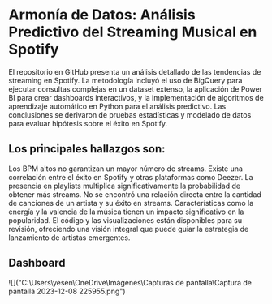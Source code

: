 # Armonía de Datos: Análisis Predictivo del Streaming Musical en Spotify

El repositorio en GitHub presenta un análisis detallado de las tendencias de streaming en Spotify. La metodología incluyó el uso de BigQuery para ejecutar consultas complejas en un dataset extenso, la aplicación de Power BI para crear dashboards interactivos, y la implementación de algoritmos de aprendizaje automático en Python para el análisis predictivo. Las conclusiones se derivaron de pruebas estadísticas y modelado de datos para evaluar hipótesis sobre el éxito en Spotify. 

## Los principales hallazgos son:

Los BPM altos no garantizan un mayor número de streams.
Existe una correlación entre el éxito en Spotify y otras plataformas como Deezer.
La presencia en playlists multiplica significativamente la probabilidad de obtener más streams.
No se encontró una relación directa entre la cantidad de canciones de un artista y su éxito en streams.
Características como la energía y la valencia de la música tienen un impacto significativo en la popularidad.
El código y las visualizaciones están disponibles para su revisión, ofreciendo una visión integral que puede guiar la estrategia de lanzamiento de artistas emergentes.

## Dashboard 

![]("C:\Users\yesen\OneDrive\Imágenes\Capturas de pantalla\Captura de pantalla 2023-12-08 225955.png")
